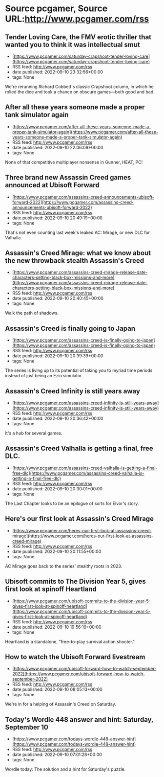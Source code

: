 # Source pcgamer, Source URL:http://www.pcgamer.com/rss

## Tender Loving Care, the FMV erotic thriller that wanted you to think it was intellectual smut
 - [https://www.pcgamer.com/saturday-crapshoot-tender-loving-care](https://www.pcgamer.com/saturday-crapshoot-tender-loving-care)
 - RSS feed: http://www.pcgamer.com/rss
 - date published: 2022-09-10 23:32:56+00:00
 - tags: None

We're rerunning Richard Cobbett's classic Crapshoot column, in which he rolled the dice and took a chance on obscure games—both good and bad.

## After all these years someone made a proper tank simulator again
 - [https://www.pcgamer.com/after-all-these-years-someone-made-a-proper-tank-simulator-again](https://www.pcgamer.com/after-all-these-years-someone-made-a-proper-tank-simulator-again)
 - RSS feed: http://www.pcgamer.com/rss
 - date published: 2022-09-10 22:06:08+00:00
 - tags: None

None of that competitive multiplayer nonsense in Gunner, HEAT, PC!

## Three brand new Assassin Creed games announced at Ubisoft Forward
 - [https://www.pcgamer.com/assassins-creed-announcements-ubisoft-forward-2022](https://www.pcgamer.com/assassins-creed-announcements-ubisoft-forward-2022)
 - RSS feed: http://www.pcgamer.com/rss
 - date published: 2022-09-10 20:49:19+00:00
 - tags: None

That's not even counting last week's leaked AC: Mirage, or new DLC for Valhalla.

## Assassin's Creed Mirage: what we know about the new throwback stealth Assassin's Creed
 - [https://www.pcgamer.com/assassins-creed-mirage-release-date-characters-setting-black-box-missions-and-more](https://www.pcgamer.com/assassins-creed-mirage-release-date-characters-setting-black-box-missions-and-more)
 - RSS feed: http://www.pcgamer.com/rss
 - date published: 2022-09-10 20:40:45+00:00
 - tags: None

Walk the path of shadows.

## Assassin's Creed is finally going to Japan
 - [https://www.pcgamer.com/assassins-creed-is-finally-going-to-japan](https://www.pcgamer.com/assassins-creed-is-finally-going-to-japan)
 - RSS feed: http://www.pcgamer.com/rss
 - date published: 2022-09-10 20:39:39+00:00
 - tags: None

The series is living up to its potential of taking you to myriad time periods instead of just being an Ezio simulator.

## Assassin's Creed Infinity is still years away
 - [https://www.pcgamer.com/assassins-creed-infinity-is-still-years-away](https://www.pcgamer.com/assassins-creed-infinity-is-still-years-away)
 - RSS feed: http://www.pcgamer.com/rss
 - date published: 2022-09-10 20:36:42+00:00
 - tags: None

It's a hub for several games.

## Assassin's Creed Valhalla is getting a final, free DLC.
 - [https://www.pcgamer.com/assassins-creed-valhalla-is-getting-a-final-free-dlc](https://www.pcgamer.com/assassins-creed-valhalla-is-getting-a-final-free-dlc)
 - RSS feed: http://www.pcgamer.com/rss
 - date published: 2022-09-10 20:30:01+00:00
 - tags: None

The Last Chapter looks to be an epilogue of sorts for Eivor's story.

## Here's our first look at Assassin's Creed Mirage
 - [https://www.pcgamer.com/heres-our-first-look-at-assassins-creed-mirage](https://www.pcgamer.com/heres-our-first-look-at-assassins-creed-mirage)
 - RSS feed: http://www.pcgamer.com/rss
 - date published: 2022-09-10 20:11:55+00:00
 - tags: None

AC Mirage goes back to the series' stealthy roots in 2023.

## Ubisoft commits to The Division Year 5, gives first look at spinoff Heartland
 - [https://www.pcgamer.com/ubisoft-commits-to-the-division-year-5-gives-first-look-at-spinoff-heartland](https://www.pcgamer.com/ubisoft-commits-to-the-division-year-5-gives-first-look-at-spinoff-heartland)
 - RSS feed: http://www.pcgamer.com/rss
 - date published: 2022-09-10 19:56:19+00:00
 - tags: None

Heartland is a standalone, "free-to-play survival action shooter."

## How to watch the Ubisoft Forward livestream
 - [https://www.pcgamer.com/ubisoft-forward-how-to-watch-september-2022](https://www.pcgamer.com/ubisoft-forward-how-to-watch-september-2022)
 - RSS feed: http://www.pcgamer.com/rss
 - date published: 2022-09-10 08:05:13+00:00
 - tags: None

We're in for a helping of Assassin's Creed on Saturday.

## Today's Wordle 448 answer and hint: Saturday, September 10
 - [https://www.pcgamer.com/todays-wordle-448-answer-hint](https://www.pcgamer.com/todays-wordle-448-answer-hint)
 - RSS feed: http://www.pcgamer.com/rss
 - date published: 2022-09-10 07:01:28+00:00
 - tags: None

Wordle today: The solution and a hint for Saturday's puzzle.

